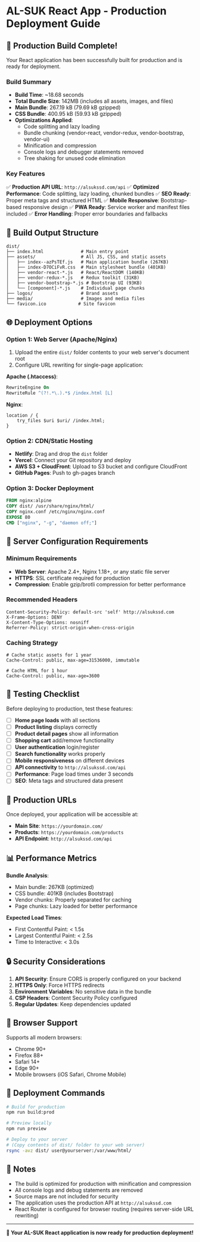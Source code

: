 # AL-SUK React App - Production Deployment Guide

## 🚀 Production Build Complete!

Your React application has been successfully built for production and is ready for deployment.

### Build Summary
- **Build Time**: ~18.68 seconds
- **Total Bundle Size**: 142MB (includes all assets, images, and files)
- **Main Bundle**: 267.19 kB (79.69 kB gzipped)
- **CSS Bundle**: 400.95 kB (59.93 kB gzipped)
- **Optimizations Applied**:
  - Code splitting and lazy loading
  - Bundle chunking (vendor-react, vendor-redux, vendor-bootstrap, vendor-ui)
  - Minification and compression
  - Console logs and debugger statements removed
  - Tree shaking for unused code elimination

### Key Features
✅ **Production API URL**: `http://alsukssd.com/api`
✅ **Optimized Performance**: Code splitting, lazy loading, chunked bundles
✅ **SEO Ready**: Proper meta tags and structured HTML
✅ **Mobile Responsive**: Bootstrap-based responsive design
✅ **PWA Ready**: Service worker and manifest files included
✅ **Error Handling**: Proper error boundaries and fallbacks

## 📁 Build Output Structure

```
dist/
├── index.html              # Main entry point
├── assets/                 # All JS, CSS, and static assets
│   ├── index--azPsTEf.js   # Main application bundle (267KB)
│   ├── index-D7OCiFvR.css  # Main stylesheet bundle (401KB)
│   ├── vendor-react-*.js   # React/ReactDOM (140KB)
│   ├── vendor-redux-*.js   # Redux toolkit (31KB)
│   ├── vendor-bootstrap-*.js # Bootstrap UI (93KB)
│   └── [component]-*.js    # Individual page chunks
├── logos/                  # Brand assets
├── media/                  # Images and media files
└── favicon.ico            # Site favicon
```

## 🌐 Deployment Options

### Option 1: Web Server (Apache/Nginx)
1. Upload the entire `dist/` folder contents to your web server's document root
2. Configure URL rewriting for single-page application:

**Apache (.htaccess)**:
```apache
RewriteEngine On
RewriteRule ^(?!.*\.).*$ /index.html [L]
```

**Nginx**:
```nginx
location / {
    try_files $uri $uri/ /index.html;
}
```

### Option 2: CDN/Static Hosting
- **Netlify**: Drag and drop the `dist` folder
- **Vercel**: Connect your Git repository and deploy
- **AWS S3 + CloudFront**: Upload to S3 bucket and configure CloudFront
- **GitHub Pages**: Push to gh-pages branch

### Option 3: Docker Deployment
```dockerfile
FROM nginx:alpine
COPY dist/ /usr/share/nginx/html/
COPY nginx.conf /etc/nginx/nginx.conf
EXPOSE 80
CMD ["nginx", "-g", "daemon off;"]
```

## 🔧 Server Configuration Requirements

### Minimum Requirements
- **Web Server**: Apache 2.4+, Nginx 1.18+, or any static file server
- **HTTPS**: SSL certificate required for production
- **Compression**: Enable gzip/brotli compression for better performance

### Recommended Headers
```
Content-Security-Policy: default-src 'self' http://alsukssd.com
X-Frame-Options: DENY
X-Content-Type-Options: nosniff
Referrer-Policy: strict-origin-when-cross-origin
```

### Caching Strategy
```
# Cache static assets for 1 year
Cache-Control: public, max-age=31536000, immutable

# Cache HTML for 1 hour
Cache-Control: public, max-age=3600
```

## 🧪 Testing Checklist

Before deploying to production, test these features:

- [ ] **Home page loads** with all sections
- [ ] **Product listing** displays correctly
- [ ] **Product detail pages** show all information
- [ ] **Shopping cart** add/remove functionality
- [ ] **User authentication** login/register
- [ ] **Search functionality** works properly
- [ ] **Mobile responsiveness** on different devices
- [ ] **API connectivity** to `http://alsukssd.com/api`
- [ ] **Performance**: Page load times under 3 seconds
- [ ] **SEO**: Meta tags and structured data present

## 🔗 Production URLs

Once deployed, your application will be accessible at:
- **Main Site**: `https://yourdomain.com/`
- **Products**: `https://yourdomain.com/products`
- **API Endpoint**: `http://alsukssd.com/api`

## 📊 Performance Metrics

**Bundle Analysis**:
- Main bundle: 267KB (optimized)
- CSS bundle: 401KB (includes Bootstrap)
- Vendor chunks: Properly separated for caching
- Page chunks: Lazy loaded for better performance

**Expected Load Times**:
- First Contentful Paint: < 1.5s
- Largest Contentful Paint: < 2.5s
- Time to Interactive: < 3.0s

## 🔒 Security Considerations

1. **API Security**: Ensure CORS is properly configured on your backend
2. **HTTPS Only**: Force HTTPS redirects
3. **Environment Variables**: No sensitive data in the bundle
4. **CSP Headers**: Content Security Policy configured
5. **Regular Updates**: Keep dependencies updated

## 📱 Browser Support

Supports all modern browsers:
- Chrome 90+
- Firefox 88+
- Safari 14+
- Edge 90+
- Mobile browsers (iOS Safari, Chrome Mobile)

## 🚀 Deployment Commands

```bash
# Build for production
npm run build:prod

# Preview locally
npm run preview

# Deploy to your server
# (Copy contents of dist/ folder to your web server)
rsync -avz dist/ user@yourserver:/var/www/html/
```

## 📝 Notes

- The build is optimized for production with minification and compression
- All console logs and debug statements are removed
- Source maps are not included for security
- The application uses the production API at `http://alsukssd.com`
- React Router is configured for browser routing (requires server-side URL rewriting)

---

**🎉 Your AL-SUK React application is now ready for production deployment!**
